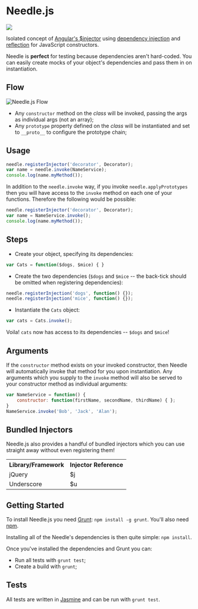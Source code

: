 Needle.js
============
<img src="https://travis-ci.org/Wildhoney/Needle.js.png?branch=master" />

Isolated concept of <a href="http://docs.angularjs.org/api/AUTO.$injector" target="_blank">Angular's $injector</a> using <a href="http://en.wikipedia.org/wiki/Dependency_injection" target="_blank">dependency injection</a> and <a href="http://en.wikipedia.org/wiki/Reflection_(computer_programming)" target="_blank">reflection</a> for JavaScript constructors.

Needle is <strong>perfect</strong> for testing because dependencies aren't hard-coded. You can easily create mocks of your object's dependencies and pass them in on instantiation.

Flow
------------

<img src="http://i.imgur.com/6BktN5T.png" alt="Needle.js Flow" />

 * Any `constructor` method on the <i>class</i> will be invoked, passing the args as individual args (not an array);
 * Any `prototype` property defined on the <i>class</i> will be instantiated and set to `__proto__` to configure the prototype chain;

Usage
------------

```javascript
needle.registerInjector('decorator', Decorator);
var name = needle.invoke(NameService);
console.log(name.myMethod());
```

In addition to the `needle.invoke` way, if you invoke `needle.applyPrototypes` then you will have access to the `invoke` method on each one of your functions. Therefore the following would be possible:

```javascript
needle.registerInjector('decorator', Decorator);
var name = NameService.invoke();
console.log(name.myMethod());
```

Steps
------------

 * Create your object, specifying its dependencies:

 ```javascript
 var Cats = function($dogs, $mice) { }
 ```

 * Create the two dependencies (`$dogs` and `$mice` -- the back-tick should be omitted when registering dependencies):

 ```javascript
 needle.registerInjection('dogs', function() {});
 needle.registerInjection('mice', function() {});
 ```

 * Instantiate the `Cats` object:

 ```javascript
 var cats = Cats.invoke();
 ```

 Voila! `cats` now has access to its dependencies -- `$dogs` and `$mice`!

Arguments
------------

If the `constructor` method exists on your invoked constructor, then Needle will automatically invoke that method for you upon instantiation. Any arguments which you supply to the `invoke` method will also be served to your constructor method as individual arguments:

```javascript
var NameService = function() {
    constructor: function(firstName, secondName, thirdName) { };
}
NameService.invoke('Bob', 'Jack', 'Alan');
```

Bundled Injectors
------------

Needle.js also provides a handful of bundled injectors which you can use straight away without even registering them!

<table>
    <tr>
        <th>Library/Framework</th>
        <th>Injector Reference</th>
    <tr>
        <td>jQuery</td>
        <td>$j</td>
    </tr>
    <tr>
        <td>Underscore</td>
        <td>$u</td>
    </tr>
</table>

Getting Started
------------

To install Needle.js you need <a href="http://gruntjs.com/">Grunt</a>: `npm install -g grunt`. You'll also need <a href="https://npmjs.org/">npm</a>.

Installing all of the Needle's dependencies is then quite simple: `npm install`.

Once you've installed the dependencies and Grunt you can:

 * Run all tests with `grunt test`;
 * Create a build with `grunt`;

Tests
------------

All tests are written in <a href="http://pivotal.github.io/jasmine/">Jasmine</a> and can be run with `grunt test`.